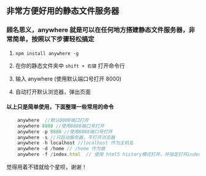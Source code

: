## 非常方便好用的静态文件服务器

### 顾名思义，anywhere 就是可以在任何地方搭建静态文件服务器，非常简单，按照以下步骤轻松搞定

1. `npm install anywhere -g`

1. 在你的静态文件夹中 `shift + 右键` 打开命令行

1. 输入 anywhere (使用默认端口号打开 8000)

1. 自动打开默认浏览器，弹出页面

#### 以上只是简单使用，下面整理一些常用的命令


```javascript
	anywhere  //默认8000端口打开
	anywhere 8888 //使用8888端口号打开
	anywhere -p 8888 //使用8888端口号打开
	anywhere -s //只启动服务器，不打开浏览器
	anywhere -h localhost //localhost 作为主机名
	anywhere -d /home // /home 作为根
	anywhere -f /index.html  // 使用 html5 history模式打开，并指定打开index.html
```


觉得用着不错就给个星呗，谢谢！
